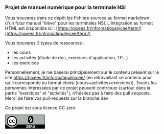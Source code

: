 ### Projet de manuel numérique pour la terminale NSI

Vous trouverez dans ce dépôt les fichiers sources au format markdown d'un futur manuel "élève" pour les terminales NSI. L'intégration au format HTML est disponible ici :  [https://pixees.fr/informatiquelycee/term/](https://pixees.fr/informatiquelycee/term/)

Vous trouverez 3 types de ressources :

- les cours
- les activités (étude de doc, exercices d'application, TP...)
- les exercices

Personnellement, je me baserai principalement sur le contenu présent sur le site https://pixees.fr/informatiquelycee/ (en retravaillant ce contenu pour qu'il corresponde au format choisi (cours+activités+exercices)). Toutes les personnes intéressées par ce projet peuvent contribuer (surtout dans la partie "exercices" et "activités"), n'hésitez pas à faire des pull-requests. Merci de faire vos pull-requests sur la branche dev

Ce projet est sous licence CC zero

![licence cc](img/cc.png)
